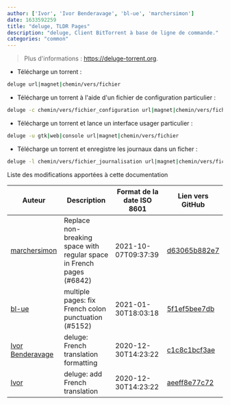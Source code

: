 ```yaml
---
author: ['Ivor', 'Ivor Benderavage', 'bl-ue', 'marchersimon']
date: 1633592259
title: "deluge, TLDR Pages"
description: "deluge, Client BitTorrent à base de ligne de commande."
categories: "common"
---
```

> Plus d'informations : <https://deluge-torrent.org>.

- Télécharge un torrent :

```bash
deluge url|magnet|chemin/vers/fichier
```

- Télécharge un torrent à l'aide d'un fichier de configuration particulier :

```bash
deluge -c chemin/vers/fichier_configuration url|magnet|chemin/vers/fichier
```

- Télécharge un torrent et lance un interface usager particulier :

```bash
deluge -u gtk|web|console url|magnet|chemin/vers/fichier
```

- Télécharge un torrent et enregistre les journaux dans un ficher :

```bash
deluge -l chemin/vers/fichier_journalisation url|magnet|chemin/vers/fichier
```
Liste des modifications apportées à cette documentation


Auteur | Description | Format de la date ISO 8601 | Lien vers GitHub
------|-----|-----|-----
[marchersimon](mailto:50295997+marchersimon@users.noreply.github.com) | Replace non-breaking space with regular space in French pages (#6842) | 2021-10-07T09:37:39 | [d63065b882e7](https://github.com/tldr-pages/tldr/commit/d63065b882e77c3d3361e76cfa7f28bf5415832e)
[bl-ue](mailto:54780737+bl-ue@users.noreply.github.com) | multiple pages: fix French colon punctuation (#5152) | 2021-01-30T18:03:18 | [5f1ef5bee7db](https://github.com/tldr-pages/tldr/commit/5f1ef5bee7dba1b2749d25e4d0a7be22c89cf8b4)
[Ivor Benderavage](mailto:ivor.benderavage@gmail.com) | deluge: French translation formatting | 2020-12-30T14:23:22 | [c1c8c1bcf3ae](https://github.com/tldr-pages/tldr/commit/c1c8c1bcf3aec849f5999edd09cfbdecf832c260)
[Ivor](mailto:ivor.benderavage@gmail.com) | deluge: add French translation | 2020-12-30T14:23:22 | [aeeff8e77c72](https://github.com/tldr-pages/tldr/commit/aeeff8e77c72465d846b515db5e13e1f3c67e02b)

